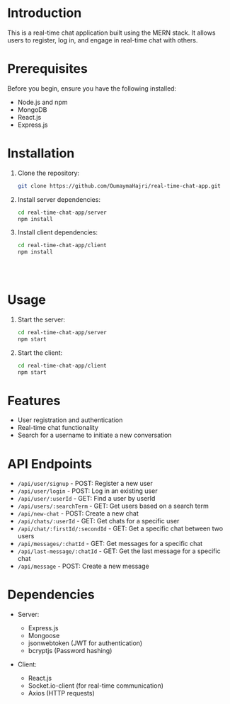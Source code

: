 # Introduction
This is a real-time chat application built using the MERN stack. It allows users to register, log in, and engage in real-time chat with others.

# Prerequisites
Before you begin, ensure you have the following installed:

- Node.js and npm
- MongoDB
- React.js
- Express.js

# Installation
 
1. Clone the repository:
   ```bash
   git clone https://github.com/OumaymaHajri/real-time-chat-app.git
   
2. Install server dependencies:

   ```bash
   cd real-time-chat-app/server
   npm install
3. Install client dependencies:
   ```bash
   cd real-time-chat-app/client
   npm install
   
 
 
# Usage
1. Start the server:

   ```bash
   cd real-time-chat-app/server
   npm start
   
2. Start the client:

   ```bash
   cd real-time-chat-app/client
   npm start

# Features
- User registration and authentication
- Real-time chat functionality
- Search for a username to initiate a new conversation
  
# API Endpoints
 
- `/api/user/signup` - POST: Register a new user
- `/api/user/login` - POST: Log in an existing user
- `/api/user/:userId` - GET: Find a user by userId
- `/api/users/:searchTerm` - GET: Get users based on a search term
- `/api/new-chat` - POST: Create a new chat
- `/api/chats/:userId` - GET: Get chats for a specific user
- `/api/chat/:firstId/:secondId` - GET: Get a specific chat between two users
- `/api/messages/:chatId` - GET: Get messages for a specific chat
- `/api/last-message/:chatId` - GET: Get the last message for a specific chat
- `/api/message` - POST: Create a new message


# Dependencies
- Server:
  - Express.js
  - Mongoose
  - jsonwebtoken (JWT for authentication)
  - bcryptjs (Password hashing)
    
- Client:
  
  - React.js
  - Socket.io-client (for real-time communication)
  - Axios (HTTP requests)
